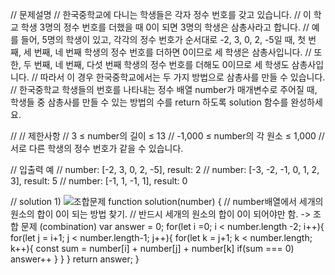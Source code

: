// 문제설명
// 한국중학교에 다니는 학생들은 각자 정수 번호를 갖고 있습니다. 
// 이 학교 학생 3명의 정수 번호를 더했을 때 0이 되면 3명의 학생은 삼총사라고 합니다. 
// 예를 들어, 5명의 학생이 있고, 각각의 정수 번호가 순서대로 -2, 3, 0, 2, -5일 때, 첫 번째, 세 번째, 네 번째 학생의 정수 번호를 더하면 0이므로 세 학생은 삼총사입니다. 
// 또한, 두 번째, 네 번째, 다섯 번째 학생의 정수 번호를 더해도 0이므로 세 학생도 삼총사입니다. 
// 따라서 이 경우 한국중학교에서는 두 가지 방법으로 삼총사를 만들 수 있습니다.
// 한국중학교 학생들의 번호를 나타내는 정수 배열 number가 매개변수로 주어질 때, 학생들 중 삼총사를 만들 수 있는 방법의 수를 return 하도록 solution 함수를 완성하세요.

// // 제한사항
// 3 ≤ number의 길이 ≤ 13
// -1,000 ≤ number의 각 원소 ≤ 1,000
// 서로 다른 학생의 정수 번호가 같을 수 있습니다.

// 입출력 예
// number: [-2, 3, 0, 2, -5], result:	2
// number: [-3, -2, -1, 0, 1, 2, 3], result: 5
// number: [-1, 1, -1, 1], result: 0

// solution 1)
![조합문제](https://github.com/Miaash/Algorithm/assets/98681659/0a9b2b37-ebd3-4b79-a076-3b575eced2e5)
function solution(number) {
    // number배열에서 세개의 원소의 합이 0이 되는 방법 찾기.
    // 반드시 세개의 원소의 합이 0이 되어야만 함. -> 조합 문제 (combination)
    var answer = 0;
    for(let i =0; i < number.length -2; i++){
        for(let j = i+1; j < number.length-1; j++){
            for(let k = j+1; k < number.length; k++){
                  const sum = number[i] + number[j] + number[k]
                if(sum === 0) answer++
            }
        }
    }
    return answer;
}
